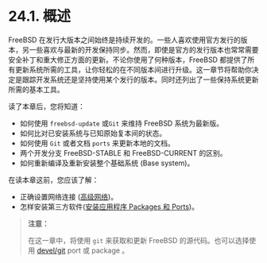 # 24.1. 概述

FreeBSD 在发行大版本之间始终是持续开发的。一些人喜欢使用官方发行的版本，另一些喜欢与最新的开发保持同步。然而，即使是官方的发行版本也常常需要安全补丁和重大修正方面的更新。不论你使用了何种版本，FreeBSD 都提供了所有更新系统所需的工具，让你轻松的在不同版本间进行升级。这一章节将帮助你决定是跟踪开发系统还是坚持使用某个发行的版本。同时还列出了一些保持系统更新所需的基本工具。

读了本章后，您将知道：

- 如何使用 `freebsd-update` 或`Git` 来维持 FreeBSD 系统为最新版。
- 如何比对已安装系统与已知原始复本间的状态。
- 如何使用 `Git` 或者文档 `ports` 来更新本地的文档。
- 两个开发分支 FreeBSD-STABLE 和 FreeBSD-CURRENT 的区别。
- 如何重新编译及重新安装整个基础系统 (Base system)。

在读本章这前，您应该了解：

- 正确设置网络连接 ([高级网络](https://handbook.freebsdcn.org/di-32-zhang-gao-ji-wang-luo))。
- 怎样安装第三方软件([安装应用程序 Packages 和 Ports](https://handbook.freebsdcn.org/di-4-zhang-an-zhuang-ying-yong-cheng-xu-package-he-port))。

> **注意：**
> 
> 在这一章中，将使用 `git` 来获取和更新 FreeBSD 的源代码。也可以选择使用 [devel/git](https://cgit.freebsd.org/ports/tree/devel/git/pkg-descr) port 或 package 。

